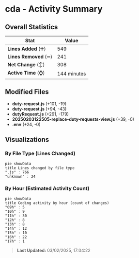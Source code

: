 # cda - Activity Summary 

## Overall Statistics

| Stat                   | Value                                                             |
| ---------------------- | ----------------------------------------------------------------- |
| **Lines Added** (➕)   | 549                                          |
| **Lines Removed** (➖) | 241                                        |
| **Net Change** (↕)    | 308                |
| **Active Time** (⌚)   | 144 minutes |


## Modified Files
- **duty-request.js** (+101, -19)
- **duty-request.js** (+94, -43)
- **dutyRequest.js** (+291, -179)
- **20250203122505-replace-duty-requests-view.js** (+39, -0)
- **.env** (+24, -0)

## Visualizations

### By File Type (Lines Changed)

```mermaid
pie showData
title Lines changed by file type
".js" : 766
"unknown" : 24
```

### By Hour (Estimated Activity Count)

```mermaid
pie showData
title Coding activity by hour (count of changes)
"09h" : 5
"10h" : 9
"11h" : 30
"12h" : 8
"13h" : 8
"14h" : 12
"15h" : 10
"16h" : 22
"17h" : 1
```


> **Last Updated:** 03/02/2025, 17:04:22